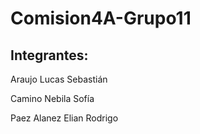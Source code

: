 # Comision4A-Grupo11

## Integrantes:
Araujo Lucas Sebastián

Camino Nebila Sofía

Paez Alanez Elian Rodrigo
